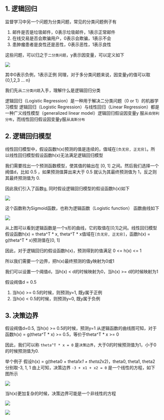 ## 1. 逻辑回归
监督学习中另一个问题为分类问题，常见的分类问题例子有

1. 邮件是否是垃圾邮件，0表示垃圾邮件，1表示正常邮件
2. 在线交易是否会欺骗用户，0表示会欺骗，1表示不会
3. 患肿瘤患者是良性还是恶性，0表示恶性，1表示良性

这些问题，可以归之于`二分类问题`，y表示因变量，可以定义如下

![](http://52opencourse.com/?qa=blob&qa_blobid=8298951987645335658)

其中0表示负例，1表示正例
同理，对于多分类问题来说，因变量y的值可以取{0,1,2,3 ... n}

我们先从`二分类问题`入手，理解什么是逻辑回归分类

逻辑回归（Logistic Regression）是一种用于解决二分类问题（0 or 1）的机器学习模型
逻辑回归（Logistic Regression）与线性回归（Linear Regression）都是一种广义线性模型（generalized linear model）逻辑回归假设因变量y 服从`伯努利分布`，而线性回归假设因变量y服从`高斯分布`

## 2. 逻辑回归模型
线性回归模型中，假设函数h(x)预测的值是连续的，值域在`[负无穷, 正无穷]`。所以线性回归模型假设函数h(x)无法满足逻辑回归模型

我们需要找出一个预测函数模型，使其值的输出在 [0, 1] 之间。然后我们选择一个阀值d，比如 0.5 ，如果预测值算出来大于 0.5 就认为其最终预测值为 1，反之则其最终预测值为 0.

因此我们引入了函数g, 同时假设逻辑回归模型的假设函数h(x)如下

![](http://52opencourse.com/?qa=blob&qa_blobid=10421873245604717587)

这个函数称为Sigmoid函数，也称为逻辑函数（Logistic function） 函数曲线如下

![](http://img.blog.csdn.net/20160409203837285)

从上图可以看到逻辑函数是一个s形的曲线，它的取值在[0,1]之间。线性回归模型假设函数h(x) = theta^T * x, theta^T * x值域在`[负无穷, 正无穷]`，函数h(x) = g(theta^T * x)预测值在[0, 1]

因此，对于逻辑回归的假设函数h(x)，预测得到的值满足 0 <= h(x) <= 1

所以我们需要一个边界，把h(x)最终预测的值y映射为0或1

我们可以设置一个阈值d，当h(x) < d的时候映射为0，当h(x) >= d的时候映射为1

假设阀值d = 0.5

1. 当h(x) >= 0.5的时候，则预测y=1, 既y属于正例
2. 当h(x) < 0.5的时候，则预测y=0, 既y属于负例


## 3. 决策边界
假设阀值d=0.5, 当h(x) >= 0.5的时候，预测y=1
从逻辑函数的曲线图可知，对于函数h(x) = g(theta^T * x) >= 0.5，等价于theta^T * x >= 0

因此，我们可以称 `theta^T * x = 0` 是`决策边界`，大于0的时候预测值为1，小于0的时候预测值为0.

举个例子
假设h(x) = g(theta0 + theta1*x1 + theta2*x2)，theta0, theta1, theta2 分别取-3, 1, 1
由上可知，决策边界 `-3 + x1 + x2 = 0` 是一个线性的方程，如下图所示

![](http://52opencourse.com/?qa=blob&qa_blobid=17042785878272231122)

当h(x)更加复杂的时候，决策边界可能是一个非线性的方程

![](http://52opencourse.com/?qa=blob&qa_blobid=6779199348343391320)

![](http://52opencourse.com/?qa=blob&qa_blobid=14854555397734057469)

